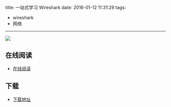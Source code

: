 title: 一站式学习 Wireshark
date: 2016-01-12 11:31:29
tags:
  - wireshark
  - 网络
---

![](http://www.kancloud.cn/digest/wireshark/62470)

<!--more-->

## 在线阅读 ##

+ [在线阅读](http://www.kancloud.cn/digest/wireshark)

## 下载 ##

+ [下载地址](http://www.kancloud.cn/digest/wireshark)